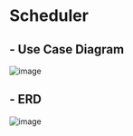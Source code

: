 # Scheduler

## - Use Case Diagram

![image](https://github.com/kwj0605/SCHEDULER/assets/107970778/aa08eb80-90b2-4355-9dcc-c54dad260181)


## - ERD

![image](https://github.com/kwj0605/SCHEDULER/assets/107970778/ad6debea-9e19-4f49-b151-08d312c09050)

